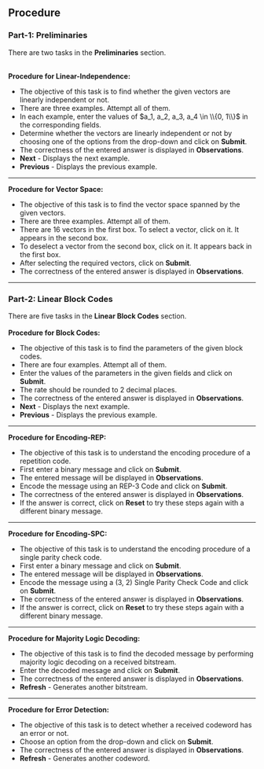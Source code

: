 ## Procedure

### Part-1: Preliminaries
There are two tasks in the **Preliminaries** section.
<br>
<br>

**Procedure for Linear-Independence:**
* The objective of this task is to find whether the given vectors are linearly independent or not.
* There are three examples. Attempt all of them. 
* In each example, enter the values of $a_1, a_2, a_3, a_4 \in \\{0, 1\\}$ in the corresponding fields.
* Determine whether the vectors are linearly independent or not by choosing one of the options from the drop-down and click on **Submit**.
* The correctness of the entered answer is displayed in **Observations**.
* **Next** - Displays the next example.
* **Previous** - Displays the previous example.
---
**Procedure for Vector Space:**
* The objective of this task is to find the vector space spanned by the given vectors.
* There are three examples. Attempt all of them. 
* There are 16 vectors in the first box. To select a vector, click on it. It appears	in the second box.
* To deselect a vector from the second box, click on it. It appears back in the first	box.
* After selecting the required vectors, click on **Submit**.
* The correctness of the entered answer is displayed in **Observations**.
---
### Part-2: Linear Block Codes
There are five tasks in the **Linear Block Codes** section.
<br>
<br>
**Procedure for Block Codes:**
* The objective of this task is to find the parameters of the given block codes.
* There are four examples. Attempt all of them.
* Enter the values of the parameters in the given fields and click on **Submit**.
* The rate should be rounded to 2 decimal places.
* The correctness of the entered answer is displayed in **Observations**.
* **Next** - Displays the next example.
* **Previous** - Displays the previous example.
---
**Procedure for Encoding-REP:**
* The objective of this task is to understand the encoding procedure of a repetition code.
* First enter a binary message and click on **Submit**.
* The entered message will be displayed in **Observations**.
* Encode the message using an REP-3 Code and click on **Submit**.
* The correctness of the entered answer is displayed in **Observations**.
* If the answer is correct, click on **Reset** to try these steps again with a different binary message. 
---
**Procedure for Encoding-SPC:**
* The objective of this task is to understand the encoding procedure of a single parity check code.
* First enter a binary message and click on **Submit**.
* The entered message will be displayed in **Observations**.
* Encode the message using a (3, 2) Single Parity Check Code and click on **Submit**.
* The correctness of the entered answer is displayed in **Observations**.
* If the answer is correct, click on **Reset** to try these steps again with a different binary message. 
---
**Procedure for Majority Logic Decoding:**
* The objective of this task is to find the decoded message by performing majority logic decoding on a received bitstream.
*   Enter the decoded message and click on **Submit**.
*   The correctness of the entered answer is displayed in **Observations**.
*   **Refresh** - Generates another bitstream.
---
**Procedure for Error Detection:**
* The objective of this task is to detect whether a received codeword has an error or not.
* Choose an option from the drop-down and click on **Submit**.
* The correctness of the entered answer is displayed in **Observations**.
*  **Refresh** - Generates another codeword.

